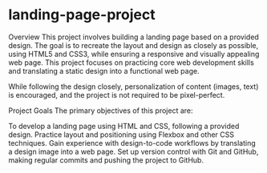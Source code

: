 # landing-page-project

Overview
This project involves building a landing page based on a provided design. The goal is to recreate the layout and design as closely as possible, using HTML5 and CSS3, while ensuring a responsive and visually appealing web page. This project focuses on practicing core web development skills and translating a static design into a functional web page.

While following the design closely, personalization of content (images, text) is encouraged, and the project is not required to be pixel-perfect.

Project Goals
The primary objectives of this project are:

To develop a landing page using HTML and CSS, following a provided design.
Practice layout and positioning using Flexbox and other CSS techniques.
Gain experience with design-to-code workflows by translating a design image into a web page.
Set up version control with Git and GitHub, making regular commits and pushing the project to GitHub.

